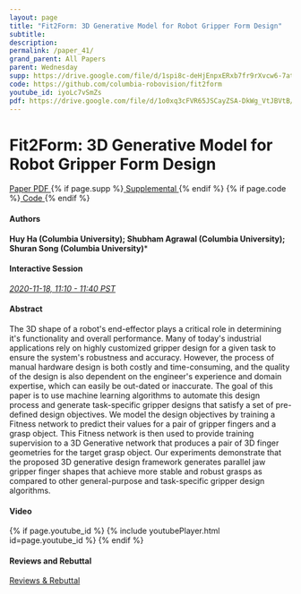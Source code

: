 ```yaml
---
layout: page
title: "Fit2Form: 3D Generative Model for Robot Gripper Form Design"
subtitle: 
description:
permalink: /paper_41/
grand_parent: All Papers
parent: Wednesday
supp: https://drive.google.com/file/d/1spi8c-deHjEnpxERxb7fr9rXvcw6-7at/view
code: https://github.com/columbia-robovision/fit2form
youtube_id: iyoLc7vSmZs
pdf: https://drive.google.com/file/d/1o0xq3cFVR65JSCayZSA-DkWg_VtJBVtB/view
---
```


# Fit2Form: 3D Generative Model for Robot Gripper Form Design

<a href="https://drive.google.com/file/d/1o0xq3cFVR65JSCayZSA-DkWg_VtJBVtB/view" target="_blank" rel="noopener noreferrer" class="btn btn-blue"><i class="fa fa-file-text-o" aria-hidden="true"></i> Paper PDF </a> {% if page.supp %}<a href="https://drive.google.com/file/d/1spi8c-deHjEnpxERxb7fr9rXvcw6-7at/view" target="_blank" rel="noopener noreferrer" class="btn btn-green"><i class="fa fa-file-text-o" aria-hidden="true"></i> Supplemental </a>{% endif %} {% if page.code %}<a href="https://github.com/columbia-robovision/fit2form" target="_blank" rel="noopener noreferrer" class="btn"><i class="fa fa-github" aria-hidden="true"></i> Code </a>{% endif %} 

#### Authors
**Huy Ha (Columbia University); Shubham Agrawal (Columbia University); Shuran Song (Columbia University)***

#### Interactive Session
<a href="https://pheedloop.com/corl2020/virtual/?page=sessions&section=SESQZL0T17CLDCUZE" target="_blank" rel="noopener noreferrer"><em>2020-11-18, 11:10 - 11:40 PST </em></a>

#### Abstract
The 3D shape of a robot's end-effector plays a critical role in determining it's functionality and overall performance. Many of today's industrial applications rely on highly customized gripper design for a given task to ensure the system's robustness and accuracy.  However, the process of manual hardware design is both costly and time-consuming, and the quality of the design is also dependent on the engineer's experience and domain expertise, which can easily be out-dated or inaccurate.  The goal of this paper is to use machine learning algorithms to automate this design process and generate task-specific gripper designs that satisfy a set of pre-defined design objectives. We model the design objectives by training a Fitness network to predict their values for a pair of gripper fingers and a grasp object. This Fitness network is then used to provide training supervision to a 3D Generative network that produces a pair of 3D finger geometries for the target grasp object. Our experiments demonstrate that the proposed 3D generative design framework generates parallel jaw gripper finger shapes that achieve more stable and robust grasps as compared to other general-purpose and task-specific gripper design algorithms.

#### Video
{% if page.youtube_id %}
{% include youtubePlayer.html id=page.youtube_id %}
{% endif %}

#### Reviews and Rebuttal
<a href="https://drive.google.com/file/d/1lN_jqdKyEXnTcalbCfi-uy1YZ0uukfL7/view" target="_blank" rel="noopener noreferrer" class="btn btn-purple"><i class="fa fa-pencil-square-o" aria-hidden="true"></i> Reviews & Rebuttal </a>

